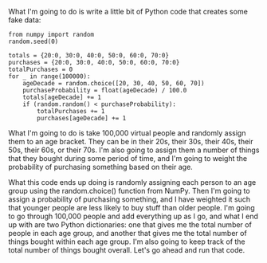 
What I'm going to do is write a little bit of Python code that creates some fake data:

```
from numpy import random 
random.seed(0) 
 
totals = {20:0, 30:0, 40:0, 50:0, 60:0, 70:0} 
purchases = {20:0, 30:0, 40:0, 50:0, 60:0, 70:0} 
totalPurchases = 0 
for _ in range(100000): 
    ageDecade = random.choice([20, 30, 40, 50, 60, 70]) 
    purchaseProbability = float(ageDecade) / 100.0 
    totals[ageDecade] += 1 
    if (random.random() < purchaseProbability): 
        totalPurchases += 1 
        purchases[ageDecade] += 1 
```

What I'm going to do is take 100,000 virtual people and randomly assign them to an age bracket. They can be in their 20s, their 30s, their 40s, their 50s, their 60s, or their 70s. I'm also going to assign them a number of things that they bought during some period of time, and I'm going to weight the probability of purchasing something based on their age.

What this code ends up doing is randomly assigning each person to an age group using the random.choice() function from NumPy. Then I'm going to assign a probability of purchasing something, and I have weighted it such that younger people are less likely to buy stuff than older people. I'm going to go through 100,000 people and add everything up as I go, and what I end up with are two Python dictionaries: one that gives me the total number of people in each age group, and another that gives me the total number of things bought within each age group. I'm also going to keep track of the total number of things bought overall. Let's go ahead and run that code.
